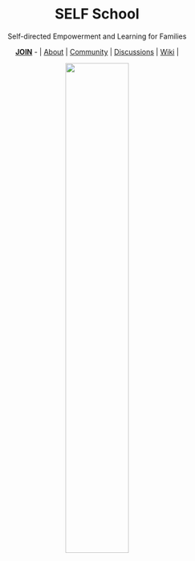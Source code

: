 <div align="center">
  
  <h1><b>SELF School</b></h1>
  
  <p>Self-directed Empowerment and Learning for Families</p>
  
  <a href="https://github.com/SELFSchool/.github/blob/main/JOIN.md"><b>JOIN</b></a> - | <a href="https://github.com/SELFSchool/.github">About</a> | <a href="https://github.com/SELFSchool/community">Community</a> | <a href="https://github.com/orgs/SELFSchool/discussions">Discussions</a> | <a href="https://github.com/SELFSchool/community/wiki">Wiki</a>  |
  
  <img width="50%" src="https://user-images.githubusercontent.com/91491726/198176444-61286fe2-06ab-4f54-b804-1d5b0e291c2a.png"/>
</div>
